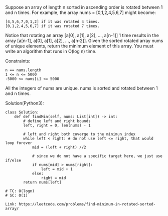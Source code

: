 Suppose an array of length n sorted in ascending order is rotated between 1 and n times. For example, the array nums = [0,1,2,4,5,6,7] might become:
```
[4,5,6,7,0,1,2] if it was rotated 4 times.
[0,1,2,4,5,6,7] if it was rotated 7 times.
```
Notice that rotating an array [a[0], a[1], a[2], ..., a[n-1]] 1 time results in the array [a[n-1], a[0], a[1], a[2], ..., a[n-2]].
Given the sorted rotated array nums of unique elements, return the minimum element of this array.
You must write an algorithm that runs in O(log n) time.

Constraints:
```
n == nums.length
1 <= n <= 5000
-5000 <= nums[i] <= 5000
```
All the integers of nums are unique.
nums is sorted and rotated between 1 and n times.

Solution(Python3):
```
class Solution:
    def def findMin(self, nums: List[int]) -> int:
        # define left and right bounds
        left, right = 0, len(nums) - 1
        
        # left and right both coverge to the minimun index
        while left < right: # do not use left <= right, that would loop forever
            mid = (left + right) //2
            
            # since we do not have a specific target here, we just use if/else
            if nums[mid] > nums[right]:
                left = mid + 1
            else:
                right = mid
        return nums[left]
                
# TC: O(logn)
# SC: O(1)

```
```
Link: https://leetcode.com/problems/find-minimum-in-rotated-sorted-array/
```
